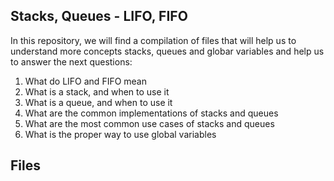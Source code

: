 ##  Stacks, Queues - LIFO, FIFO
In this repository, we will find a compilation of files that will help us to understand more concepts stacks, queues and globar variables and help us to answer the next questions:

 1.   What do LIFO and FIFO mean
 2.   What is a stack, and when to use it
 3.   What is a queue, and when to use it
 4.   What are the common implementations of stacks and queues
 5.   What are the most common use cases of stacks and queues
 6.   What is the proper way to use global variables
## Files
